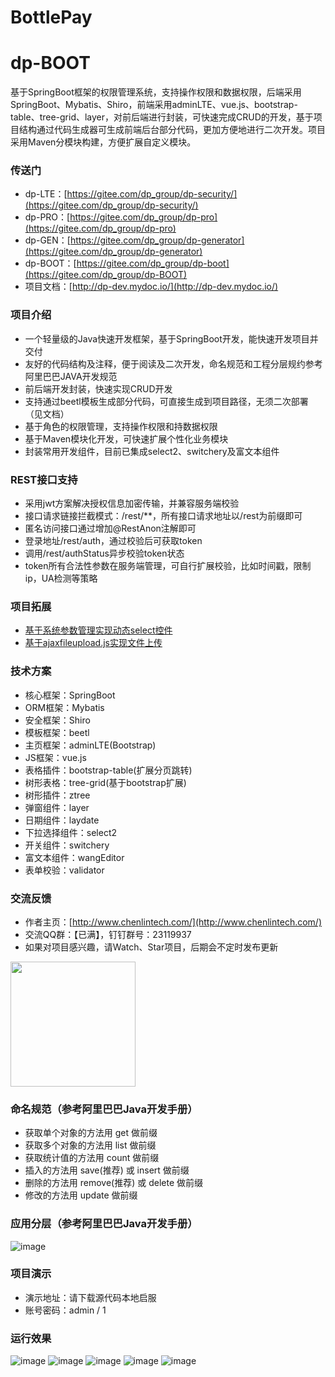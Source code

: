 # BottlePay
# dp-BOOT
基于SpringBoot框架的权限管理系统，支持操作权限和数据权限，后端采用SpringBoot、Mybatis、Shiro，前端采用adminLTE、vue.js、bootstrap-table、tree-grid、layer，对前后端进行封装，可快速完成CRUD的开发，基于项目结构通过代码生成器可生成前端后台部分代码，更加方便地进行二次开发。项目采用Maven分模块构建，方便扩展自定义模块。

### 传送门
- dp-LTE：[https://gitee.com/dp_group/dp-security/](https://gitee.com/dp_group/dp-security/)
- dp-PRO：[https://gitee.com/dp_group/dp-pro](https://gitee.com/dp_group/dp-pro)
- dp-GEN：[https://gitee.com/dp_group/dp-generator](https://gitee.com/dp_group/dp-generator)
- dp-BOOT：[https://gitee.com/dp_group/dp-boot](https://gitee.com/dp_group/dp-BOOT)
- 项目文档：[http://dp-dev.mydoc.io/](http://dp-dev.mydoc.io/)

### 项目介绍
- 一个轻量级的Java快速开发框架，基于SpringBoot开发，能快速开发项目并交付
- 友好的代码结构及注释，便于阅读及二次开发，命名规范和工程分层规约参考阿里巴巴JAVA开发规范
- 前后端开发封装，快速实现CRUD开发
- 支持通过beetl模板生成部分代码，可直接生成到项目路径，无须二次部署（见文档）
- 基于角色的权限管理，支持操作权限和持数据权限
- 基于Maven模块化开发，可快速扩展个性化业务模块
- 封装常用开发组件，目前已集成select2、switchery及富文本组件
### REST接口支持
- 采用jwt方案解决授权信息加密传输，并兼容服务端校验
- 接口请求链接拦截模式：/rest/**，所有接口请求地址以/rest为前缀即可
- 匿名访问接口通过增加@RestAnon注解即可
- 登录地址/rest/auth，通过校验后可获取token
- 调用/rest/authStatus异步校验token状态
- token所有合法性参数在服务端管理，可自行扩展校验，比如时间戳，限制ip，UA检测等策略
### 项目拓展
- [基于系统参数管理实现动态select控件](https://my.oschina.net/zhouchenglin/blog/1615653)
- [基于ajaxfileupload.js实现文件上传](https://my.oschina.net/zhouchenglin/blog/1615214)
### 技术方案
- 核心框架：SpringBoot
- ORM框架：Mybatis
- 安全框架：Shiro
- 模板框架：beetl
- 主页框架：adminLTE(Bootstrap)
- JS框架：vue.js
- 表格插件：bootstrap-table(扩展分页跳转)
- 树形表格：tree-grid(基于bootstrap扩展)
- 树形插件：ztree
- 弹窗组件：layer
- 日期组件：laydate
- 下拉选择组件：select2
- 开关组件：switchery
- 富文本组件：wangEditor
- 表单校验：validator

### 交流反馈
- 作者主页：[http://www.chenlintech.com/](http://www.chenlintech.com/)
- 交流QQ群：【已满】，钉钉群号：23119937
- 如果对项目感兴趣，请Watch、Star项目，后期会不定时发布更新
<img src="https://images.gitee.com/uploads/images/2020/0104/001947_7d890e6c_562480.png" width = "200" height = "200"/>

### 命名规范（参考阿里巴巴Java开发手册）
-  获取单个对象的方法用 get 做前缀
-  获取多个对象的方法用 list 做前缀
-  获取统计值的方法用 count 做前缀
-  插入的方法用 save(推荐) 或 insert 做前缀
-  删除的方法用 remove(推荐) 或 delete 做前缀
-  修改的方法用 update 做前缀

### 应用分层（参考阿里巴巴Java开发手册）
![image](https://images.gitee.com/uploads/images/2020/0104/001953_a2252976_562480.png)

### 项目演示
- 演示地址：请下载源代码本地启服
- 账号密码：admin / 1

### 运行效果
![image](https://images.gitee.com/uploads/images/2020/0104/001958_af5ee8a8_562480.png)
![image](https://images.gitee.com/uploads/images/2020/0104/002001_b4c8e545_562480.png)
![image](https://images.gitee.com/uploads/images/2020/0104/002006_9c48df53_562480.png)
![image](https://images.gitee.com/uploads/images/2020/0104/002011_772c24ea_562480.png)
![image](https://images.gitee.com/uploads/images/2020/0104/002015_e16bb4ae_562480.png)
